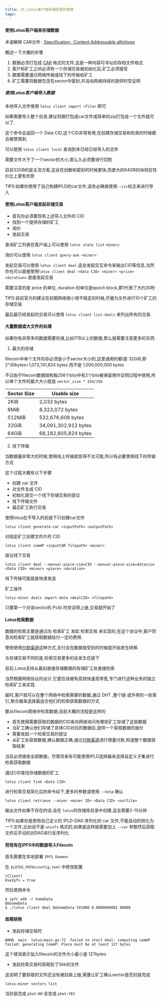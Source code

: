 ```yaml
---
title: 25_Lotus客户端存储交易的使用
tags: 
---
```


#### 使用Lotus客户端来存储数据

术语解释 CAR文件 : [Specification : Content Addressable aRchives](https://github.com/ipld/specs/blob/master/block-layer/content-addressable-archives.md)

概述一下大概的步骤

1. 数据必须打包成 [CAR](https://github.com/ipld/specs/blob/master/block-layer/content-addressable-archives.md) 格式的文件,这是一种内容可寻址的存档文件格式
2. 客户和矿工之间必须有一个存储交易被初始化后,矿工必须接受
3. 数据需要通过网络传输或线下的传输给矿工
4. 矿工需要将数据包含在sector中密封,并且向网络持续的提供时空证明

##### 使用Lotus客户端导入数据

本地导入文件使用 `lotus client import <file>` 即可

如果需要导入整个目录,建议将期打包成car文件或简单的zip打包成一个文件就可以了.

这个命令会返回一个 Data CID,这个CID非常有用,在创建存储交易和检索的时候都会被使用到.

可以使用 `lotus client local` 查询到本已经已经导入的文件

需要文件大于了一个sector的大小,那么久必须要进行切割

目前32GB的是主流方案,这会在创数和密封的时候更快,而更大的64GB的块则在性价比上更有优势

TIPS:如果你使用了自己构建IPLD的car文件,请务必确保使用`--czr`标志来进行导入	

#### 使用Lotus客户端发起存储交易

- 首先你必须要现有上述导入文件的 CID
- 找到一个提供存储的矿工
- 询价
- 发起交易

查询矿工列表在客户端上可以使用 `lotus state list-miners`

询价可以使用 `lotus client query-ask <miner>`

发起交易可以使用 `lotus client deal` 这会发起交互命令来输出CID等信息,当然你也可以直接使用`lotus client deal <data CID> <miner> <price> <duration>` 直接发起交易

需要注意的是 price 的单位, duration 的单位是epoch block,即1代表了大约30秒

TIPS:目前官方的建议在初期网络很小很不稳定的时候,尽量为文件进行10个矿工的存储交易

最后最已经发起的交易可以使用 `lotus client list-deals` 来列出所有的交易.

#### 大量数据或大文件的处理

如果你有非常多的数据需要存储,比如1TB以上的数据,那么就需要注意更多的东西.

1. 最大的存储

filecoin中单个文件的存必须是小于sector大小的,这里通用的都i是 32GiB,即 2^30bytes=1,073,741,824 bytes 而不是 1,000,000,000 bytes

不过由于filecoin数据结构每256个bits中有2个bits被保留用作证明过程中使用,所以单个文件的最大大小就是 `sector_size * 254/256`

| Sector Size | Usable size |
| --- | --- |
| 2KiB | 2,032 bytes |
| 8MiB | 8,323,072 bytes |
| 512MiB | 532,676,608 bytes |
| 32GiB | 34,091,302,912 bytes |
| 64GiB | 68,182,605,824 bytes |

2. 线下传输

当数据量非常大的时候,使用线上传输就变得不太可能,所以有必要使用线下的传输方式

这个过程大概有以下步骤

- 创建 car 文件
- 对文件生成 CID
- 初始化提交一个线下存储交易的提议
- 线下传输文件
- 最后矿工执行交易

使用lotus在不导入的前提下只创建car文件

`lotus client generate-car <inputPath> <outputPath>`

对指定矿工创建文件片的 CID

`lotus client commP <inputCAR filepath> <miner>`

提议线下交易

`lotus client deal --manual-piece-cid=CID --manual-piece-size=datasize <Data CID> <miner> <piece> <duration>`

线下传输可能就是快递发送

矿工操作
	
`lotus-miner deals import-data <dealCID> <filepath>`

只要第一个对该sector的 PoSt 时空证明上链,交易就开始了

#### Lotus检索数据

数据的检索主要是通过向 检索矿工 发起 检索交易 来实现的,在这个协议中,客户同意向检索矿工就获取数据给付一定的费用.

使用使用[付款渠道](https://docs.filecoin.io/build/lotus/payment-channels.html)这种方式,支付会在数据接受到的时候就开始发生转移.

与存储交易不同的是,检索交易更多的会发生在链下

目前,Lotus支持从最初直接存储数据的存储矿工处直接检索

当然根据网络协议的设计,它更应该被有高效快速高带宽,专门进行这种业务的独立检索矿工来实现.

届时,客户就可以在整个网络中检索需要的数据,通过 DHT ,整个链 或外带的一些索引,聚合器来选择最适合他们的检索获取数据的方式.

要从filecoin网络中检索数据,目前大概的流程是这样的

- 首先使用需要获取的数据的CID来向网络询问有哪些矿工存储了这些数据
- 当矿工确认他们存储了具体CID对应的数据后,提供一个获取数据的报价
- 需要发起一个检索交易的提议
- 从矿工处获取数据,确认数据正确,通过[付款渠道](https://docs.filecoin.io/build/lotus/payment-channels.html)进行增量付款,知道整个数据获取结束

当前必须接收全部数据，尽管将来有可能使用IPLD选择器来选择自定义子集进行检索获取数据

通过CID查找存储数据的矿工

`lotus client find <Data CID>`

进行检索交易简化后的命令如下,更多的参数请使用 `--help` 确认

`lotus client retrieve --miner <miner ID> <Data CID> <outfile>`

输出文件如果不存在的话,会在 `lotus`的存储库目录中创建,这会需要2-10分钟

TIPS:如果你是使用自己定义的 IPLD-DAG 序列化的 car 文件,不能自动的转化为一个文件,比如说不是 `unixfs` 格式的,如果是这样就需要加上 `--car` 参数然后获取文件后手动的对DAG进行反序列化

#### 将现有在IPFS中的数据导入Filecoin

首先需要在本地部署 `IPFS Daemon`

在 `$LOTUS_PATH/config.toml` 中修改配置

```
[Client]
UseIpfs = true
```

然后使用命令

```
$ ipfs add -r SomeData
QmSomeData
$ ./lotus client deal QmSomeData t01000 0.0000000001 80000
```

#### 故障排除

- 发起存储交易时

```
WARN  main  lotus/main.go:72  failed to start deal: computing commP failed: generating CommP: Piece must be at least 127 bytes
```

这个错误表示加入filecoin的文件大小最小是 127bytes

- 发起检索交易时获取到了0kb的文件

这说明了要获取的文件还没有被封装上链,需要让矿工确认sector是否封装完成

`lotus-miner sectors list`

当封装完成 `pSet:NO` 会变成 `pSet:YES`